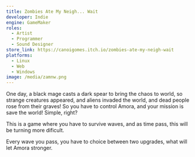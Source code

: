 ```yaml
---
title: Zombies Ate My Neigh... Wait
developer: Indie
engine: GameMaker
roles:
  - Artist
  - Programmer
  - Sound Designer
store_link: https://canoigomes.itch.io/zombies-ate-my-neigh-wait
platforms:
  - Linux
  - Web
  - Windows
image: /media/zamnw.png
---
```

One day, a black mage casts a dark spear to bring the chaos to world, so strange creatures appeared, and aliens invaded the world, and dead people rose from their graves! So you have to control Amora, and your mission is save the world! Simple, right?

This is a game where you have to survive waves, and as time pass, this will be turning more dificult.

Every wave you pass, you have to choice between two upgrades, what will let Amora stronger.